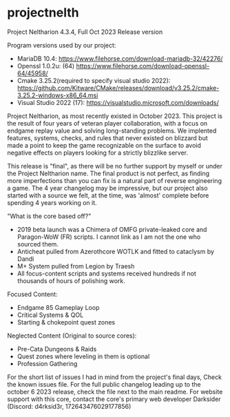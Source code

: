 # projectnelth
 Project Neltharion 4.3.4, Full Oct 2023 Release version


Program versions used by our project:

- MariaDB 10.4: https://www.filehorse.com/download-mariadb-32/42276/
- Openssl 1.0.2u: (64) https://www.filehorse.com/download-openssl-64/45958/
- Cmake 3.25.2(required to specify visual studio 2022): https://github.com/Kitware/CMake/releases/download/v3.25.2/cmake-3.25.2-windows-x86_64.msi
- Visual Studio 2022 (17):  https://visualstudio.microsoft.com/downloads/



Project Neltharion, as most recently existed in October 2023.
This project is the result of four years of veteran player collaboration, with a focus on endgame replay value and solving long-standing problems.
We implented features, systems, checks, and rules that never existed on blizzard but made a point to keep the game recognizable on the surface to avoid negative effects on players looking for a strictly blizzlike server.

This release is "final", as there will be no further support by myself or under the Project Neltharion name.
The final product is not perfect, as finding more imperfections than you can fix is a natural part of reverse engineering a game. 
The 4 year changelog may be impressive, but our project also started with a source we felt, at the time, was 'almost' complete before spending 4 years working on it.

"What is the core based off?"
- 2019 beta launch was a Chimera of OMFG private-leaked core and Paragon-WoW (FR) scripts. I cannot link as I am not the one who sourced them.
- Anticheat pulled from Azerothcore WOTLK and fitted to cataclysm by Dandi
- M+ System pulled from Legion by Traesh
- All focus-content scripts and systems received hundreds if not thousands of hours of polishing work.

Focused Content:
- Endgame 85 Gameplay Loop
- Critical Systems & QOL
- Starting & chokepoint quest zones

Neglected Content (Original to source cores):
- Pre-Cata Dungeons & Raids
- Quest zones where leveling in them is optional
- Profession Gathering

For the short list of issues I had in mind from the project's final days, Check the known issues file.
For the full public changelog leading up to the october 6 2023 release, check the file next to the main readme.
For website support with this core, contact the core's primary web developer Darksider (Discord: d4rksid3r, 172643476029177856)
